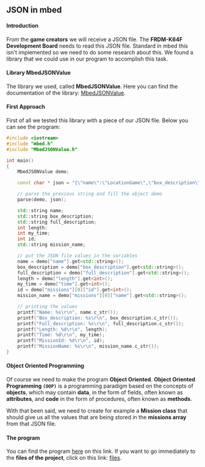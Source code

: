 ## JSON in mbed

#### Introduction

From the **game creators** we will receive a JSON file. The **FRDM-K64F Development Board** needs to read this JSON file. Standard in mbed this isn't implemented so we need to do some research about this. We found a library that we could use in our program to accomplish this task.

#### Library MbedJSONValue

The library we used, called **MbedJSONValue**. Here you can find the documentation of the library: [MbedJSONValue](https://developer.mbed.org/users/samux/code/MbedJSONValue/docs/tip/classMbedJSONValue.html).

#### First Approach

First of all we tested this library with a piece of our JSON file. Below you can see the program:

```cpp
#include <iostream>
#include "mbed.h"
#include "MbedJSONValue.h"

int main()
{
    MbedJSONValue demo;

    const char * json = "{\"name\":\"LocationGame\",\"box_description\":\"Go to locations.\",\"full_description\":\"Whilst bringing the rebels to the imperial prison, your stardestroyer got shot. Retrieve the lost communicator parts to contact an extraction team\",\"length\":3000,\"time\":120,\"missions\":[{\"id\":1,\"name\":\"GotoLocation\",\"description\":\"The first part is at the entrance of Kinepolis\",\"locations\":[{\"lat\":51.223142,\"long\":2.896536,\"radius\":20.3}]},{\"id\":2,\"name\":\"GotoLocation\",\"description\":\"The next one is at the Spar\",\"locations\":[{\"lat\":51.222359,\"long\":2.892109,\"radius\":15.5}]}]}";

    // parse the previous string and fill the object demo
    parse(demo, json);

    std::string name;
    std::string box_description;
    std::string full_description;
    int length;
    int my_time;
    int id;
    std::string mission_name;

    // put the JSON file values in the variables
    name = demo["name"].get<std::string>();
    box_description = demo["box_description"].get<std::string>();
    full_description = demo["full_description"].get<std::string>();
    length = demo["length"].get<int>();
    my_time = demo["time"].get<int>();
    id = demo["missions"][0]["id"].get<int>();
    mission_name = demo["missions"][0]["name"].get<std::string>();

    // printing the values
    printf("Name: %s\r\n", name.c_str());
    printf("Box_description: %s\r\n", box_description.c_str());
    printf("Full_description: %s\r\n", full_description.c_str());
    printf("Length: %d\r\n", length);
    printf("Time: %d\r\n", my_time);
    printf("MissionId: %d\r\n", id);
    printf("MissionName: %s\r\n", mission_name.c_str());
}
```

#### Object Oriented Programming

Of course we need to make the program **Object Oriented**. **Object Oriented Programming `(OOP)`** is a programming paradigm based on the concepts of **objects**, which may contain **data**, in the form of fields, often known as **attributes**, and **code** in the form of procedures, often known as **methods**.

With that been said, we need to create for example a **Mission class** that should give us all the values that are being stored in the **missions array** from that JSON file.

#### The program

You can find the program [here](http://git.labict.be/alexvancoillie/City_Game_JSON) on this link. If you want to go immediately to the **files of the project**, click on this link: [files](http://git.labict.be/alexvancoillie/City_Game_JSON/tree/master).